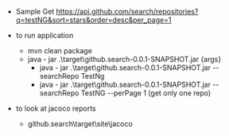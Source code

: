 - Sample Get https://api.github.com/search/repositories?q=testNG&sort=stars&order=desc&per_page=1

- to run application

    - mvn clean package
    - java - jar .\target\github.search-0.0.1-SNAPSHOT.jar {args}
        - java - jar .\target\github.search-0.0.1-SNAPSHOT.jar --searchRepo TestNg
        - java - jar .\target\github.search-0.0.1-SNAPSHOT.jar --searchRepo TestNG --perPage 1 (get only one repo)
        
        
- to look at jacoco reports

    - github.search\target\site\jacoco
        
        
        